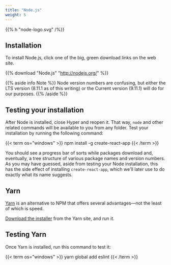 ```yaml
---
title: "Node.js"
weight: 5
---
```


{{% h "node-logo.svg" /%}}

## Installation

To install Node.js, click one of the big, green download links on the web site.

{{% download "Node.js" "http://nodejs.org/" %}}

{{% aside info Note %}}
Node version numbers are confusing, but either the LTS version (8.11.1 as of this writing) or the Current version (9.11.1) will do for our purposes.
{{% /aside %}}

## Testing your installation

After Node is installed, close Hyper and reopen it. That way, `node` and other related commands will be available to you from any folder. Test your installation by running the following command:

{{< term os="windows" >}}
npm install -g create-react-app
{{< /term >}}

You should see a progress bar of sorts while packages download and, eventually, a tree structure of various package names and version numbers. As you may have guessed, aside from testing your Node installation, this has the side effect of installing `create-react-app`, which we'll later use to do exactly what its name suggests.

## Yarn

[Yarn](https://yarnpkg.com/) is an alternative to NPM that offers several advantages&mdash;not the least of which is speed.

[Download the installer](https://yarnpkg.com/en/docs/install#windows-tab) from the Yarn site, and run it.

## Testing Yarn

Once Yarn is installed, run this command to test it:

{{< term os="windows" >}}
yarn global add eslint
{{< /term >}}
